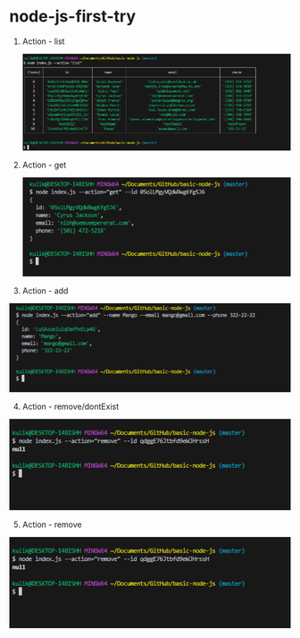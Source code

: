 # node-js-first-try

1. Action - list

   ![](images/action-list.png)

2. Action - get

   ![](images/action-get.png)

3. Action - add

![](images/action-add.png)

4. Action - remove/dontExist

![](images/action-remove-dontExist.png)

5. Action - remove

![](images/action-remove-dontExist.png)
